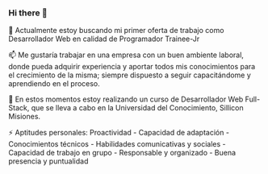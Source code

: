 ### Hi there 👋

🔭 Actualmente estoy buscando mi primer oferta de trabajo como Desarrollador Web en calidad de Programador Trainee-Jr

📫 Me gustaría trabajar en una empresa con un buen ambiente laboral, donde pueda adquirir experiencia y aportar todos mis conocimientos para el crecimiento de la misma; siempre dispuesto a seguir capacitándome y aprendiendo en el proceso.

🌱 En estos momentos estoy realizando un curso de Desarrollador Web Full-Stack, que se lleva a cabo en la Universidad del Conocimiento, Sillicon Misiones.

⚡ Aptitudes personales:
Proactividad - Capacidad de adaptación - Conocimientos técnicos - Habilidades comunicativas y sociales - Capacidad de trabajo en grupo - Responsable y organizado - Buena presencia y puntualidad

<!--
**Santiago-Rivero/Santiago-Rivero** is a ✨ _special_ ✨ repository because its `README.md` (this file) appears on your GitHub profile.

Here are some ideas to get you started:

- 🔭 I’m currently working on ...
- 🌱 I’m currently learning ...
- 👯 I’m looking to collaborate on ...
- 🤔 I’m looking for help with ...
- 💬 Ask me about ...
- 📫 How to reach me: ...
- 😄 Pronouns: ...
- ⚡ Fun fact: ...
-->
